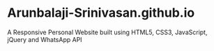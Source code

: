 # Arunbalaji-Srinivasan.github.io
A Responsive Personal Website built using HTML5, CSS3, JavaScript, jQuery and WhatsApp API


